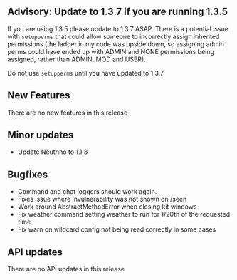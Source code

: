 ## Advisory: Update to 1.3.7 if you are running 1.3.5

If you are using 1.3.5 please update to 1.3.7 ASAP. There is a potential issue with `setupperms` that could allow
someone to incorrectly assign inherited permissions (the ladder in my code was upside down, so assigning admin perms could
have ended up with ADMIN and NONE permissions being assigned, rather than ADMIN, MOD and USER).

Do not use `setupperms` until you have updated to 1.3.7 

## New Features

There are no new features in this release

## Minor updates

* Update Neutrino to 1.1.3

## Bugfixes

* Command and chat loggers should work again.
* Fixes issue where invulnerability was not shown on /seen
* Work around AbstractMethodError when closing kit windows
* Fix weather command setting weather to run for 1/20th of the requested time
* Fix warn on wildcard config not being read correctly in some cases

## API updates

There are no API updates in this release